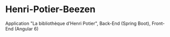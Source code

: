 # Henri-Potier-Beezen
Application "La bibliothèque d’Henri Potier", Back-End (Spring Boot), Front-End (Angular 6)

